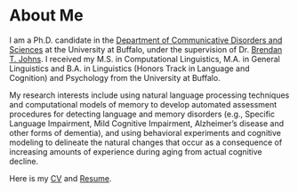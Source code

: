 # About Me
 
I am a Ph.D. candidate in the [Department of Communicative Disorders and Sciences](http://arts-sciences.buffalo.edu/cds.html)  at the University at Buffalo, under the supervision of Dr. [Brendan T. Johns](http://btjohns.com). I received my M.S. in Computational Linguistics, M.A. in General Linguistics and B.A. in Linguistics (Honors Track in Language and Cognition) and Psychology from the University at Buffalo.

My research interests include using natural language processing techniques and computational models of memory to develop automated assessment procedures for detecting language and memory disorders (e.g., Specific Language Impairment, Mild Cognitive Impairment, Alzheimer’s disease and other forms of dementia), and using behavioral experiments and cognitive modeling to delineate the natural changes that occur as a consequence of increasing amounts of experience during aging from actual cognitive decline.

Here is my [CV](../pub/CV.pdf) and [Resume](../pub/Resume.pdf).


